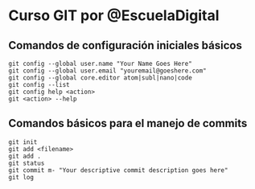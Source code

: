 # Curso GIT por @EscuelaDigital

## Comandos de configuración iniciales básicos
```
git config --global user.name "Your Name Goes Here"
git config --global user.email "youremail@goeshere.com"
git config --global core.editor atom|subl|nano|code
git config --list
git config help <action>
git <action> --help

```

## Comandos básicos para el manejo de commits

```
git init
git add <filename>
git add .
git status
git commit m- "Your descriptive commit description goes here"
git log
```